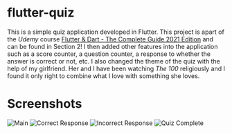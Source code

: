 # flutter-quiz
This is a simple quiz application developed in Flutter. This project is apart of the *Udemy* course [Flutter & Dart - The Complete Guide 2021 Edition](https://www.udemy.com/course/learn-flutter-dart-to-build-ios-android-apps/) and can be found in Section 2! I then added other features into the application such as a score counter, a question counter, a response to whether the answer is correct or not, etc. I also changed the theme of the quiz with the help of my girlfriend. Her and I have been watching *The 100* religiously and I found it only right to combine what I love with something she loves.

# Screenshots
![Main](https://ibb.co/yQvytvZ)
![Correct Response](https://ibb.co/hYJZ5WS)
![Incorrect Response](https://ibb.co/883ZX3K)
![Quiz Complete](https://ibb.co/3BMNvPK)
